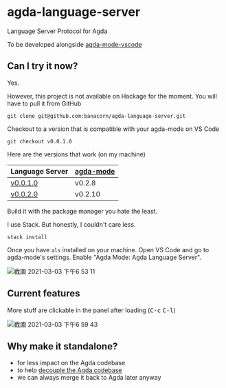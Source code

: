 # agda-language-server

Language Server Protocol for Agda

To be developed alongside [agda-mode-vscode](https://github.com/banacorn/agda-mode-vscode)

## Can I try it now?

Yes.

However, this project is not available on Hackage for the moment.
You will have to pull it from GitHub

```
git clone git@github.com:banacorn/agda-language-server.git
```

Checkout to a version that is compatible with your agda-mode on VS Code

```
git checkout v0.0.1.0
```

Here are the versions that work (on my machine)

| Language Server | [agda-mode](https://marketplace.visualstudio.com/items?itemName=banacorn.agda-mode) |
| --------------- | ------------- |
| [v0.0.1.0](https://github.com/banacorn/agda-language-server/releases/tag/v0.0.1.0)        | v0.2.8 |
| [v0.0.2.0](https://github.com/banacorn/agda-language-server/releases/tag/v0.0.2.0)        | v0.2.10 |


Build it with the package manager you hate the least. 

I use Stack. But honestly, I couldn't care less.

```
stack install
```

Once you have `als` installed on your machine. Open VS Code and go to agda-mode's settings. Enable "Agda Mode: Agda Language Server".

![截圖 2021-03-03 下午6 53 11](https://user-images.githubusercontent.com/797844/109795292-b709cc80-7c51-11eb-909d-982f647bd282.png)

## Current features

More stuff are clickable in the panel after loading (<kbd>C-c</kbd> <kbd>C-l</kbd>)

![截圖 2021-03-03 下午6 59 43](https://user-images.githubusercontent.com/797844/109796026-a017aa00-7c52-11eb-9e03-d21bca12e603.png)


## Why make it standalone?

* for less impact on the Agda codebase
* to help [decouple the Agda codebase](https://github.com/agda/agda/projects/5)
* we can always merge it back to Agda later anyway
